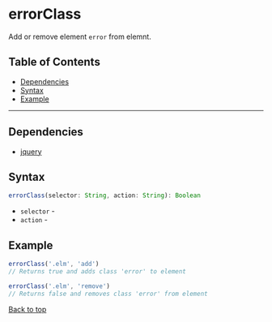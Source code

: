 # errorClass
Add or remove element `error` from elemnt.
## Table of Contents
- [Dependencies](#dependencies)
- [Syntax](#syntax)
- [Example](#example)
---

## Dependencies
- [jquery](dependencies.md#jquery)
## Syntax
```typescript
errorClass(selector: String, action: String): Boolean
```
- `selector` - 
- `action` - 
## Example
```js
errorClass('.elm', 'add')
// Returns true and adds class 'error' to element

errorClass('.elm', 'remove')
// Returns false and removes class 'error' from element
```
[Back to top](#)